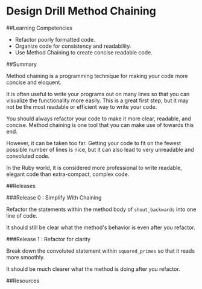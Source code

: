 # Design Drill Method Chaining

##Learning Competencies

* Refactor poorly formatted code.
* Organize code for consistency and readability.
* Use Method Chaining to create concise readable code.

##Summary

Method chaining is a programming technique for making your code more concise and eloquent.

It is often useful to write your programs out on many lines so that you can visualize the functionality more easily. This is a great first step, but it may not be the most readable or efficient way to write your code.

You should always refactor your code to make it more clear, readable, and concise. Method chaining is one tool that you can make use of towards this end.

However, it can be taken too far. Getting your code to fit on the fewest possible number of lines is nice, but it can also lead to very unreadable and convoluted code.

In the Ruby world, it is considered more professional to write readable, elegant code than extra-compact, complex code.

##Releases

###Release 0 : Simplify With Chaining

Refactor the statements within the method body of `shout_backwards` into one line of code.

It should still be clear what the method's behavior is even after you refactor.

###Release 1 : Refactor for clarity

Break down the convoluted statement within `squared_primes` so that it reads more smoothly.

It should be much clearer what the method is doing after you refactor.

<!-- ##Optimize Your Learning -->

##Resources
